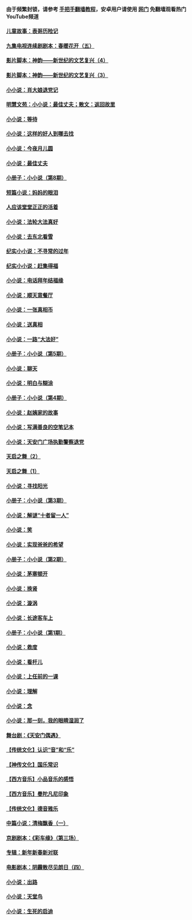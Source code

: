 #### 由于频繁封锁，请参考 [手把手翻墙教程](https://github.com/gfw-breaker/guides/wiki/)，安卓用户请使用 [网门](https://github.com/gfw-breaker/nogfw/blob/master/dl.md?t=06240101) 免翻墙观看热门YouTube频道 

#### [儿童故事：表哥历险记](../pages/328/383535.md?t=06240101) 

#### [九集电视连续剧剧本：春暖花开（五）](../pages/328/275919.md?t=06240101) 

#### [影片脚本：神韵——新世纪的文艺复兴（4）](../pages/328/266089.md?t=06240101) 

#### [影片脚本：神韵——新世纪的文艺复兴（3）](../pages/328/266087.md?t=06240101) 

#### [小小说：肖大娘退党记](../pages/328/239807.md?t=06240101) 

#### [明慧文苑：小小说：最佳丈夫；散文：返回故里](../pages/328/3439.md?t=06240101) 

#### [小小说：等待](../pages/328/223927.md?t=06240101) 

#### [小小说：这样的好人到哪去找](../pages/328/209396.md?t=06240101) 

#### [小小说：今夜月儿圆](../pages/328/193588.md?t=06240101) 

#### [小小说：最佳丈夫](../pages/328/190938.md?t=06240101) 

#### [小册子：小小说（第8期）](../pages/328/188202.md?t=06240101) 

#### [短篇小说：妈妈的眼泪](../pages/328/187712.md?t=06240101) 

#### [人应该堂堂正正的活着](../pages/328/182430.md?t=06240101) 

#### [小小说：法轮大法真好](../pages/328/174669.md?t=06240101) 

#### [小小说：去东北看雪](../pages/328/173882.md?t=06240101) 

#### [纪实小小说：不寻常的过年](../pages/328/173187.md?t=06240101) 

#### [纪实小小说：赶集得福](../pages/328/172652.md?t=06240101) 

#### [小小说：电话拜年结福缘](../pages/328/172533.md?t=06240101) 

#### [小小说：顺天意餐厅](../pages/328/170182.md?t=06240101) 

#### [小小说：一张真相币](../pages/328/169410.md?t=06240101) 

#### [小小说：送真相](../pages/328/166713.md?t=06240101) 

#### [小小说：一路“大法好”](../pages/328/162016.md?t=06240101) 

#### [小册子：小小说（第5期）](../pages/328/161131.md?t=06240101) 

#### [小小说：聊天](../pages/328/159640.md?t=06240101) 

#### [小小说：明白与糊涂](../pages/328/158101.md?t=06240101) 

#### [小册子：小小说（第4期）](../pages/328/158006.md?t=06240101) 

#### [小小说：赵姨家的故事](../pages/328/157843.md?t=06240101) 

#### [小小说：写满善良的空笔记本](../pages/328/157382.md?t=06240101) 

#### [小小说：天安门广场执勤警察退党](../pages/328/156982.md?t=06240101) 

#### [天启之舞（2）](../pages/328/153440.md?t=06240101) 

#### [天启之舞（1）](../pages/328/153439.md?t=06240101) 

#### [小小说：寻找阳光](../pages/328/153065.md?t=06240101) 

#### [小册子：小小说（第3期）](../pages/328/151715.md?t=06240101) 

#### [小小说：解谜“十者留一人”](../pages/328/148967.md?t=06240101) 

#### [小小说：笑](../pages/328/148905.md?t=06240101) 

#### [小小说：实现爸爸的希望](../pages/328/148096.md?t=06240101) 

#### [小册子：小小说（第2期）](../pages/328/147214.md?t=06240101) 

#### [小小说：茅塞顿开](../pages/328/147030.md?t=06240101) 

#### [小小说：换肾](../pages/328/146770.md?t=06240101) 

#### [小小说：漩涡](../pages/328/146683.md?t=06240101) 

#### [小小说：长途客车上](../pages/328/145076.md?t=06240101) 

#### [小册子：小小说（第1期）](../pages/328/143963.md?t=06240101) 

#### [小小说：救度](../pages/328/143927.md?t=06240101) 

#### [小小说：看杆儿](../pages/328/142137.md?t=06240101) 

#### [小小说：上任前的一课](../pages/328/140808.md?t=06240101) 

#### [小小说：理解](../pages/328/140476.md?t=06240101) 

#### [小小说：念](../pages/328/139513.md?t=06240101) 

#### [小小说：那一刻，我的眼睛湿润了](../pages/328/138476.md?t=06240101) 

#### [舞台剧：《天安门偶遇》](../pages/328/117155.md?t=06240101) 

#### [【传统文化】认识“音”和“乐”](../pages/328/108667.md?t=06240101) 

#### [【神传文化】国乐常识](../pages/328/104225.md?t=06240101) 

#### [【西方音乐】小品音乐的感悟](../pages/328/102924.md?t=06240101) 

#### [【西方音乐】曼陀凡尼印象](../pages/328/102922.md?t=06240101) 

#### [【传统文化】德音雅乐](../pages/328/102923.md?t=06240101) 

#### [中篇小说：清梅飘香（一）](../pages/328/101058.md?t=06240101) 

#### [京剧剧本：《彩车缘》（第三场）](../pages/328/96434.md?t=06240101) 

#### [专辑：新年新春新对联](../pages/328/94991.md?t=06240101) 

#### [电影剧本：阴霾散尽见朗日（四）](../pages/328/87081.md?t=06240101) 

#### [小小说：出路](../pages/328/84848.md?t=06240101) 

#### [小小说：天堂鸟](../pages/328/83084.md?t=06240101) 

#### [小小说：生死的启迪](../pages/328/70977.md?t=06240101) 

